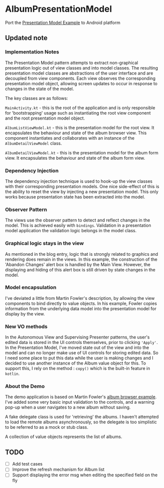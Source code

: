 # AlbumPresentationModel

Port the [Presentation Model Example](http://blogs.adobe.com/paulw/archives/2007/10/presentation_pa_3.html#comments) to Android platform

## Updated note
### Implementation Notes

The Presentation Model pattern attempts to extract non-graphical
presentation logic out of view classes and into model classes. The
resulting presentation model classes are abstractions of the user
interface and are decoupled from view components. Each view observes the
corresponding presentation model object, allowing screen updates to
occur in response to changes in the state of the model.

The key classes are as follows:

`MainActivity.kt` - this is the root of the application and is only
responsible for 'bootstrapping' usage such as instantiating the root
view component and the root presentation model object.

`AlbumListViewModel.kt` - this is the presentation model for the root
view. It encapsulates the behaviour and state of the album browser view.
 This component instantiates and collaborates with an instance of the
`AlbumDetailViewModel` class.

`AlbumDetailViewModel.kt` - this is the presentation model for the album
 form view. It encapsulates the behaviour and state of the album form
 view.

### Dependency Injection

The dependency injection technique is used to hook-up the view classes
with their corresponding presentation models. One nice side-effect of
this is the ability to reset the view by injecting a new presentation
model. This only works because presentation state has been extracted
into the model.

### Observer Pattern

The views use the observer pattern to detect and reflect changes in the
model. This is achieved easily with `bindings`.
Validation in a presentation model application the validation logic
belongs in the model class.


### Graphical logic stays in the view

As mentioned in the blog entry, logic that is strongly related to
graphics and rendering does remain in the views. In this example, the
construction of the 'Abandon Changes' alert box is handled by the Main
View. However, the displaying and hiding of this alert box is still
driven by state changes in the model.

### Model encapsulation

I've deviated a little from Martin Fowler's description, by allowing the
view components to bind directly to value objects. In his example,
Fowler copies information from the underlying data model into the
presentation model for display by the view.

### New VO methods

In the Autonomous View and Supervising Presenter patterns, the user's
edited data is stored in the UI controls themselves, prior to clicking
`'Apply'`. In the Presentation Model, I've moved state out of the view and
into the model and can no longer make use of UI controls for storing
edited data. So I need some place to put this data while the user is
making changes and I decided to use another instance of the Album value
object for this. To support this, I rely on the
method : `copy()` which is the built-in feature in `kotlin`.

### About the Demo

The demo application is based on Martin Fowler's [album browser example](http://martinfowler.com/eaaDev/OrganizingPresentations.html#runningExample).
I've added some very basic input validation to the controls, and a
warning pop-up when a user navigates to a new album without saving.

A fake delegate class is used for 'retrieving' the albums. I haven't
attempted to load the remote albums asynchronously, so the delegate is
too simplistic to be referred to as a mock or stub class.

A collection of value objects represents the list of albums.

## TODO
- [ ] Add test cases
- [ ] Improve the refresh mechanism for Album list
- [ ] Support displaying the error msg when editing the specified field
on the fly
